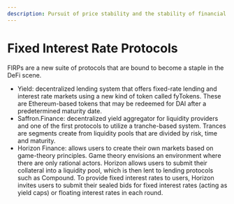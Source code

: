 ```yaml
---
description: Pursuit of price stability and the stability of financial markets.
---
```


# Fixed Interest Rate Protocols

FIRPs are a new suite of protocols that are bound to become a staple in the DeFi scene.



* Yield: decentralized lending system that offers fixed-rate lending and interest rate markets using a new kind of token called fyTokens. These are Ethereum-based tokens that may be redeemed for DAI after a predetermined maturity date.
* Saffron.Finance: decentralized yield aggregator for liquidity providers and one of the first protocols to utilize a tranche-based system. Trances are segments create from liquidity pools that are divided by risk, time and maturity.
* Horizon Finance: allows users to create their own markets based on game-theory principles. Game theory envisions an environment where there are only rational actors. Horizon allows users to submit their collateral into a liquidity pool, which is then lent to lending protocols such as Compound. To provide fixed interest rates to users, Horizon invites users to submit their sealed bids for fixed interest rates (acting as yield caps) or floating interest rates in each round.
